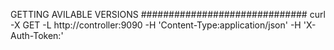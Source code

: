 GETTING AVILABLE VERSIONS
##############################
curl -X GET -L http://controller:9090 -H 'Content-Type:application/json' -H 'X-Auth-Token:<keystone token>' 
